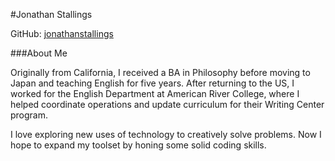 #Jonathan Stallings

GitHub: [jonathanstallings](https://github.com/jonathanstallings)

###About Me

Originally from California, I received a BA in Philosophy before moving to Japan and teaching English for five years. After returning to the US, I worked for the English Department at American River College, where I helped coordinate operations and update curriculum for their Writing Center program.

I love exploring new uses of technology to creatively solve problems. Now I hope to expand my toolset by honing some solid coding skills.
